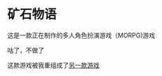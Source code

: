 ﻿# 矿石物语

这是一款正在制作的多人角色扮演游戏（MORPG)游戏

咕了，不做了

这款游戏被我重组成了[另一款游戏](https://github.com/RShock/ikun_evolution/tree/main/ikun_evolution)
